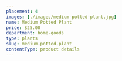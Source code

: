 ```yaml
---
placement: 4
images: [./images/medium-potted-plant.jpg]
name: Medium Potted Plant
price: $25.00
department: home-goods
type: plants
slug: medium-potted-plant
contentType: product details
---
```

